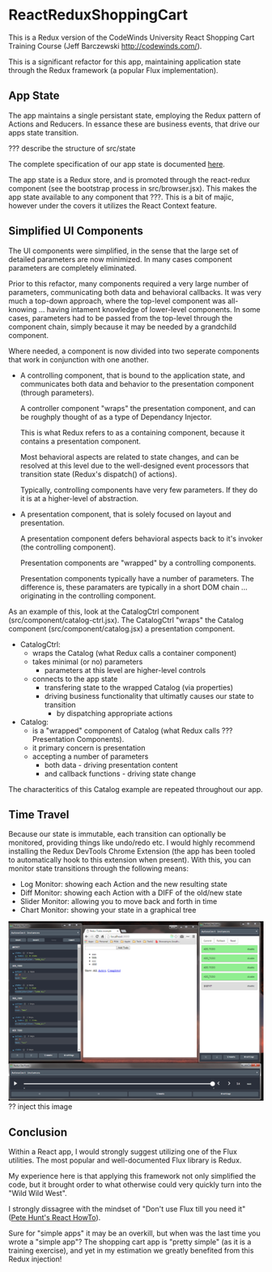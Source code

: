# ReactReduxShoppingCart

This is a Redux version of the CodeWinds University React Shopping
Cart Training Course (Jeff Barczewski http://codewinds.com/).

This is a significant refactor for this app, maintaining application
state through the Redux framework (a popular Flux implementation).

## App State

The app maintains a single persistant state, employing the Redux
pattern of Actions and Reducers.  In essance these are business
events, that drive our apps state transition.

??? describe the structure of src/state

The complete specification of our app state is documented
[here](src/state/README.md "Shopping Cart App State").

The app state is a Redux store, and is promoted through the
react-redux <Provider> component (see the bootstrap process in
src/browser.jsx).  This makes the app state available to any component
that ???.  This is a bit of majic, however under the covers it
utilizes the React Context feature.


## Simplified UI Components

The UI components were simplified, in the sense that the large set of
detailed parameters are now minimized.  In many cases component
parameters are completely eliminated.

Prior to this refactor, many components required a very large number
of parameters, communicating both data and behavioral callbacks.  It
was very much a top-down approach, where the top-level component was
all-knowing ... having intament knowledge of lower-level 
components.  In some cases, parameters had to be passed from the
top-level through the component chain, simply because it may be needed
by a grandchild component.

Where needed, a component is now divided into two seperate components
that work in conjunction with one another.

 - A controlling component, that is bound to the application state,
   and communicates both data and behavior to the presentation
   component (through parameters).

   A controller component "wraps" the presentation component, and can
   be roughply thought of as a type of Dependancy Injector.

   This is what Redux refers to as a containing component, because it
   contains a presentation component.

   Most behavioral aspects are related to state changes, and can be
   resolved at this level due to the well-designed event processors
   that transition state (Redux's dispatch() of actions).

   Typically, controlling components have very few parameters.  If they
   do it is at a higher-level of abstraction.

 - A presentation component, that is solely focused on layout and presentation.

   A presentation component defers behavioral aspects back to it's
   invoker (the controlling component).

   Presentation components are "wrapped" by a controlling components.

   Presentation components typically have a number of parameters.  The
   difference is, these paramaters are typically in a short DOM chain
   ... originating in the controlling component.
   
As an example of this, look at the CatalogCtrl component
(src/component/catalog-ctrl.jsx).  The CatalogCtrl "wraps" the Catalog
component (src/component/catalog.jsx) a presentation component.

 - CatalogCtrl:
   * wraps the Catalog (what Redux calls a container component)
   * takes minimal (or no) parameters
     - parameters at this level are higher-level controls
   * connects to the app state
     * transfering state to the wrapped Catalog (via properties)
     * driving business functionality that ultimatly causes our state to transition
       - by dispatching appropriate actions
 - Catalog:
   * is a "wrapped" component of Catalog (what Redux calls ??? Presentation Components).
   * it primary concern is presentation
   * accepting a number of parameters
     - both data - driving presentation content
     - and callback functions - driving state change

The characteritics of this Catalog example are repeated throughout our
app.


## Time Travel

Because our state is immutable, each transition can optionally be
monitored, providing things like undo/redo etc.  I would highly
recommend installing the Redux DevTools Chrome Extension (the app has
been tooled to automatically hook to this extension when present).
With this, you can monitor state transitions through the following
means:

- Log Monitor: showing each Action and the new resulting state
- Diff Monitor: showing each Action with a DIFF of the old/new state
- Slider Monitor: allowing you to move back and forth in time
- Chart Monitor: showing your state in a graphical tree

![Time Traveling with Redux](./doc/reduxTimeTravel.png "Time Traveling with Redux")
?? inject this image


## Conclusion

Within a React app, I would strongly suggest utilizing one of the Flux
utilities.  The most popular and well-documented Flux library is
Redux.

My experience here is that applying this framework not only simplified
the code, but it brought order to what otherwise could very quickly
turn into the "Wild Wild West".

I strongly dissagree with the mindset of "Don't use Flux till you need
it" ([Pete Hunt's React HowTo](https://github.com/petehunt/react-howto)).

Sure for "simple apps" it may be an overkill, but when was the last
time you wrote a "simple app"?  The shopping cart app is "pretty
simple" (as it is a training exercise), and yet in my estimation we
greatly benefited from this Redux injection!
